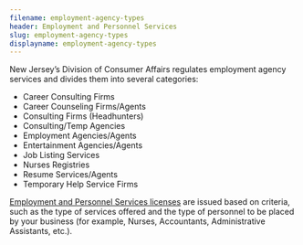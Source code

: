 ```yaml
---
filename: employment-agency-types
header: Employment and Personnel Services
slug: employment-agency-types
displayname: employment-agency-types
---
```


New Jersey’s Division of Consumer Affairs regulates employment agency services and divides them into several categories:

- Career Consulting Firms
- Career Counseling Firms/Agents
- Consulting Firms (Headhunters)
- Consulting/Temp Agencies
- Employment Agencies/Agents
- Entertainment Agencies/Agents
- Job Listing Services
- Nurses Registries
- Resume Services/Agents
- Temporary Help Service Firms

[Employment and Personnel Services licenses](https://www.njconsumeraffairs.gov/epservices) are issued based on criteria, such as the type of services offered and the type of personnel to be placed by your business (for example, Nurses, Accountants, Administrative Assistants, etc.). 